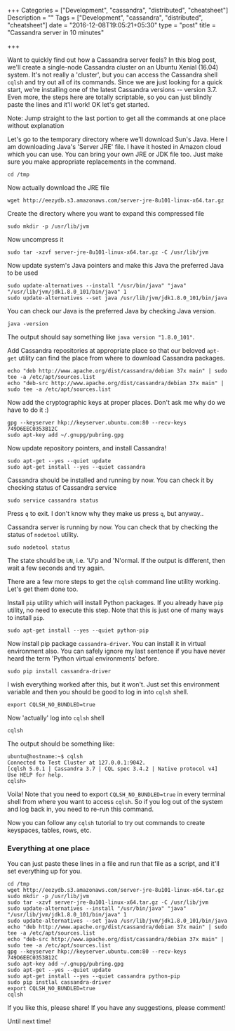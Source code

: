 +++
Categories = ["Development", "cassandra", "distributed", "cheatsheet"]
Description = ""
Tags = ["Development", "cassandra", "distributed", "cheatsheet"]
date = "2016-12-08T19:05:21+05:30"
type = "post"
title = "Cassandra server in 10 minutes"

+++

Want to quickly find out how a Cassandra server feels? In this blog post, we'll
create a single-node Cassandra cluster on an Ubuntu Xenial (16.04) system. It's
not really a 'cluster', but you can access the Cassandra shell `cqlsh` and try
out all of its commands. Since we are just looking for a quick start, we're
installing one of the latest Cassandra versions -- version 3.7. Even more, the
steps here are totally scriptable, so you can just blindly paste the lines and
it'll work! OK let's get started.

Note: Jump straight to the last portion to get all the commands at one place
without explanation

Let's go to the temporary directory where we'll download Sun's Java. Here I am
downloading Java's 'Server JRE' file. I have it hosted in Amazon cloud which
you can use. You can bring your own JRE or JDK file too. Just make sure you
make appropriate replacements in the command.

    cd /tmp

Now actually download the JRE file

    wget http://eezydb.s3.amazonaws.com/server-jre-8u101-linux-x64.tar.gz

Create the directory where you want to expand this compressed file

    sudo mkdir -p /usr/lib/jvm

Now uncompress it

    sudo tar -xzvf server-jre-8u101-linux-x64.tar.gz -C /usr/lib/jvm

Now update system's Java pointers and make this Java the preferred Java to be
used

    sudo update-alternatives --install "/usr/bin/java" "java" "/usr/lib/jvm/jdk1.8.0_101/bin/java" 1
    sudo update-alternatives --set java /usr/lib/jvm/jdk1.8.0_101/bin/java

You can check our Java is the preferred Java by checking Java version.

    java -version

The output should say something like `java version "1.8.0_101"`.

Add Cassandra repositories at appropriate place so that our beloved `apt-get`
utility can find the place from where to download Cassandra packages.

    echo "deb http://www.apache.org/dist/cassandra/debian 37x main" | sudo tee -a /etc/apt/sources.list
    echo "deb-src http://www.apache.org/dist/cassandra/debian 37x main" | sudo tee -a /etc/apt/sources.list

Now add the cryptographic keys at proper places. Don't ask me why do we have to
do it :)

    gpg --keyserver hkp://keyserver.ubuntu.com:80 --recv-keys 749D6EEC0353B12C
    sudo apt-key add ~/.gnupg/pubring.gpg

Now update repository pointers, and install Cassandra!

    sudo apt-get --yes --quiet update
    sudo apt-get install --yes --quiet cassandra

Cassandra should be installed and running by now. You can check it by checking
status of Cassandra service

    sudo service cassandra status

Press `q` to exit. I don't know why they make us press `q`, but anyway..

Cassandra server is running by now. You can check that by checking the status
of `nodetool` utility.

    sudo nodetool status

The state should be `UN`, i.e. 'U'p and 'N'ormal. If the output is different,
then wait a few seconds and try again.

There are a few more steps to get the `cqlsh` command line utility working.
Let's get them done too.

Install `pip` utility which will install Python packages. If you already have
`pip` utility, no need to execute this step. Note that this is just one of many
ways to install `pip`.

    sudo apt-get install --yes --quiet python-pip

Now install pip package `cassandra-driver`. You can install it in virtual
environment also. You can safely ignore my last sentence if you have never
heard the term 'Python virtual environments' before.

    sudo pip install cassandra-driver

I wish everything worked after this, but it won't. Just set this environment
variable and then you should be good to log in into `cqlsh` shell.

    export CQLSH_NO_BUNDLED=true

Now 'actually' log into `cqlsh` shell

    cqlsh

The output should be something like:

    ubuntu@hostname:~$ cqlsh
    Connected to Test Cluster at 127.0.0.1:9042.
    [cqlsh 5.0.1 | Cassandra 3.7 | CQL spec 3.4.2 | Native protocol v4]
    Use HELP for help.
    cqlsh>

Voila! Note that you need to export `CQLSH_NO_BUNDLED=true` in every terminal
shell from where you want to access `cqlsh`. So if you log out of the system
and log back in, you need to re-run this command.

Now you can follow any `cqlsh` tutorial to try out commands to create
keyspaces, tables, rows, etc.

### Everything at one place
You can just paste these lines in a file and run that file as a script, and it'll set everything up for you.

    cd /tmp
    wget http://eezydb.s3.amazonaws.com/server-jre-8u101-linux-x64.tar.gz
    sudo mkdir -p /usr/lib/jvm
    sudo tar -xzvf server-jre-8u101-linux-x64.tar.gz -C /usr/lib/jvm
    sudo update-alternatives --install "/usr/bin/java" "java" "/usr/lib/jvm/jdk1.8.0_101/bin/java" 1
    sudo update-alternatives --set java /usr/lib/jvm/jdk1.8.0_101/bin/java
    echo "deb http://www.apache.org/dist/cassandra/debian 37x main" | sudo tee -a /etc/apt/sources.list
    echo "deb-src http://www.apache.org/dist/cassandra/debian 37x main" | sudo tee -a /etc/apt/sources.list
    gpg --keyserver hkp://keyserver.ubuntu.com:80 --recv-keys 749D6EEC0353B12C
    sudo apt-key add ~/.gnupg/pubring.gpg
    sudo apt-get --yes --quiet update
    sudo apt-get install --yes --quiet cassandra python-pip
    sudo pip instlal cassandra-driver
    export CQLSH_NO_BUNDLED=true
    cqlsh


If you like this, please share! If you have any suggestions, please comment!

Until next time!
